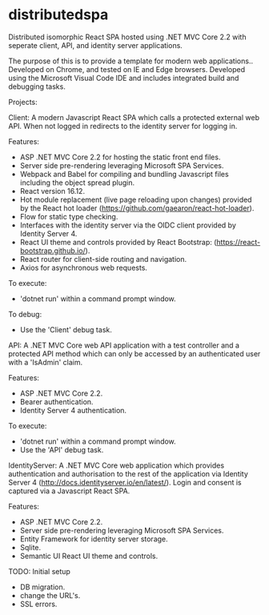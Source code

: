 # distributedspa
Distributed isomorphic React SPA hosted using .NET MVC Core 2.2 with seperate client, API, and identity server applications.

The purpose of this is to provide a template for modern web applications.. Developed on Chrome, and tested on IE and Edge browsers. Developed using the Microsoft Visual Code IDE and includes integrated build and debugging tasks.

Projects:

Client: A modern Javascript React SPA which calls a protected external web API. When not logged in redirects to the identity server for logging in.
  
Features:
  - ASP .NET MVC Core 2.2 for hosting the static front end files.
  - Server side pre-rendering leveraging Microsoft SPA Services.
  - Webpack and Babel for compiling and bundling Javascript files including the object spread plugin.
  - React version 16.12.
  - Hot module replacement (live page reloading upon changes) provided by the React hot loader (https://github.com/gaearon/react-hot-loader).
  - Flow for static type checking.
  - Interfaces with the identity server via the OIDC client provided by Identity Server 4.
  - React UI theme and controls provided by React Bootstrap: (https://react-bootstrap.github.io/).
  - React router for client-side routing and navigation.
  - Axios for asynchronous web requests.
  
To execute:
  - 'dotnet run' within a command prompt window.
  
To debug:
  - Use the 'Client' debug task.


API: A .NET MVC Core web API application with a test controller and a protected API method which can only be accessed by an authenticated user with a 'IsAdmin' claim.

Features:
  - ASP .NET MVC Core 2.2.
  - Bearer authentication.
  - Identity Server 4 authentication.
  
To execute:
  - 'dotnet run' within a command prompt window.
  - Use the 'API' debug task.


IdentityServer: A .NET MVC Core web application which provides authentication and authorisation to the rest of the application via Identity Server 4 (http://docs.identityserver.io/en/latest/). Login and consent is captured via a Javascript React SPA.

Features:
  - ASP .NET MVC Core 2.2.
  - Server side pre-rendering leveraging Microsoft SPA Services.
  - Entity Framework for identity server storage.
  - Sqlite.
  - Semantic UI React UI theme and controls.
  
  
TODO: Initial setup
  - DB migration.
  - change the URL's.
  - SSL errors.
